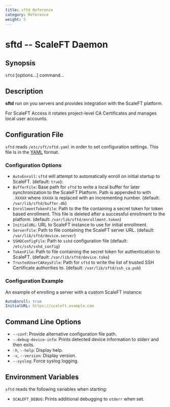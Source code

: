 ```yaml
---
title: sftd Reference
category: Reference
weight: 5
---
```


sftd -- ScaleFT Daemon
=============================================

## Synopsis

`sftd` [options...] command...

## Description

**sftd** run on you servers and provides integration with the ScaleFT platform.

For ScaleFT Access it rotates project-level CA Certificates and manages local user accounts.

## Configuration File

`sftd` reads `/etc/sft/sftd.yaml` in order to set configuration settings.  This file is in the [YAML](http://yaml.org/) format.

### Configuration Options

* `AutoEnroll`: `sftd` will attempt to automatically enroll on initial startup to ScaleFT. (default: `true`): 
* `BufferFile`: Base path for `sftd` to write a local buffer for later synchronization to the ScaleFT Platform.  Path is appended to with `.XXXXX` where `XXXXX` is replaced with an incrementing number.  (default: `/var/lib/sftd/buffer.db`)
* `EnrollmentTokenFile`: Path to the file containing a secret token for token based enrollment.  This file is deleted after a successful enrollment to the platform. (default: `/var/lib/sftd/enrollment.token`)
* `InitialURL`: URL to ScaleFT instance to use for initial enrollment.
* `ServerFile`: Path to file containing the ScaleFT server URL. (default: `/var/lib/sftd/device.server`)
* `SSHDConfigFile`: Path to `sshd` configuration file (default: `/etc/ssh/sshd_config`)
* `TokenFile`: Path to file containing the secret token for authentication to ScaleFT. (default: `/var/lib/sftd/device.toke`)
* `TrustedUserCAKeysFile`: Path for `sftd` to write the list of trusted SSH Certificate authorities to. (default: `/var/lib/sftd/ssh_ca.pub`)

### Configuration Example

An example of enrolling a server with a custom ScaleFT instance:
```yaml
AutoEnroll: true
InitialURL: https://scaleft.example.com
```

## Command Line Options

* `--conf`: Provide alternative configuration file path.
* `--debug-device-info`: Prints detected device information to stderr and then exits.
* `-h`, `--help`: Display help.
* `-v`, `--version`: Display version.
* `--syslog`: Force syslog logging.

## Environment Variables

`sftd` reads the following variables when starting:

  * `SCALEFT_DEBUG`:
    Prints additional debugging to `stderr` when set.
